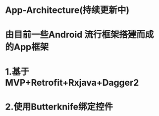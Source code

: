 # App-Architecture(持续更新中)
# 由目前一些Android 流行框架搭建而成的App框架
# 1.基于MVP+Retrofit+Rxjava+Dagger2
# 2.使用Butterknife绑定控件

